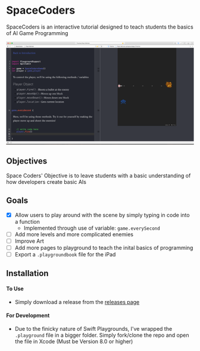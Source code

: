 # SpaceCoders


SpaceCoders is an interactive tutorial designed to teach students the basics of AI Game Programming

<img src="example.png" alt="Example of SpaceCoders (Screenshot)" />

## Objectives

Space Coders' Objective is to leave students with a basic understanding of how developers create basic AIs

## Goals

- [X] Allow users to play around with the scene by simply typing in code into a function
	-  Implemented through use of variable: ```game.everySecond```	
- [ ] Add more levels and more complicated enemies
- [ ] Improve Art
- [ ] Add more pages to playground to teach the inital basics of programming
- [ ] Export a ```.playgroundbook``` file for the iPad

## Installation

#### To Use

- Simply download a release from the [releases page]()

#### For Development

- Due to the finicky nature of Swift Playgrounds, I've wrapped the ```.playground``` file in a bigger folder. Simply fork/clone the repo and open the file in Xcode (Must be Version 8.0 or higher)